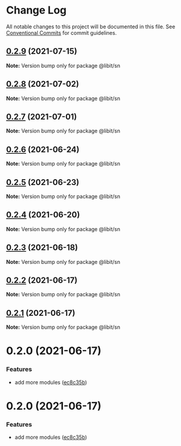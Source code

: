 # Change Log

All notable changes to this project will be documented in this file.
See [Conventional Commits](https://conventionalcommits.org) for commit guidelines.

## [0.2.9](https://gitr.net/mindary/libit/compare/@libit/sn@0.2.8...@libit/sn@0.2.9) (2021-07-15)

**Note:** Version bump only for package @libit/sn





## [0.2.8](https://gitr.net/mindary/libit/compare/@libit/sn@0.2.7...@libit/sn@0.2.8) (2021-07-02)

**Note:** Version bump only for package @libit/sn





## [0.2.7](https://gitr.net/mindary/libit/compare/@libit/sn@0.2.6...@libit/sn@0.2.7) (2021-07-01)

**Note:** Version bump only for package @libit/sn





## [0.2.6](https://gitr.net/mindary/libit/compare/@libit/sn@0.2.5...@libit/sn@0.2.6) (2021-06-24)

**Note:** Version bump only for package @libit/sn





## [0.2.5](https://gitr.net/mindary/libit/compare/@libit/sn@0.2.4...@libit/sn@0.2.5) (2021-06-23)

**Note:** Version bump only for package @libit/sn





## [0.2.4](https://gitr.net/mindary/libit/compare/@libit/sn@0.2.3...@libit/sn@0.2.4) (2021-06-20)

**Note:** Version bump only for package @libit/sn





## [0.2.3](https://gitr.net/mindary/libit/compare/@libit/sn@0.2.2...@libit/sn@0.2.3) (2021-06-18)

**Note:** Version bump only for package @libit/sn





## [0.2.2](https://gitr.net/mindary/libit/compare/@libit/sn@0.2.1...@libit/sn@0.2.2) (2021-06-17)

**Note:** Version bump only for package @libit/sn





## [0.2.1](https://gitr.net/mindary/libit/compare/@libit/sn@0.2.0...@libit/sn@0.2.1) (2021-06-17)

**Note:** Version bump only for package @libit/sn





# 0.2.0 (2021-06-17)


### Features

* add more modules ([ec8c35b](https://gitr.net/mindary/libit/commits/ec8c35b18b46fd894731b63383e766973070cc52))





# 0.2.0 (2021-06-17)


### Features

* add more modules ([ec8c35b](https://gitr.net/mindary/libit/commits/ec8c35b18b46fd894731b63383e766973070cc52))

